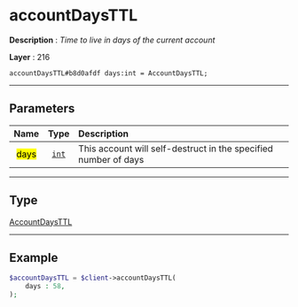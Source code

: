 # accountDaysTTL

**Description** : *Time to live in days of the current account*

**Layer** : 216

```tl
accountDaysTTL#b8d0afdf days:int = AccountDaysTTL;
```

---

## Parameters

| Name | Type | Description |
| :---: | :---: | :--- |
| <mark>days</mark> | [`int`](type/int) | This account will self-destruct in the specified number of days |

---

## Type

[AccountDaysTTL](type/AccountDaysTTL)

---

## Example

```php
$accountDaysTTL = $client->accountDaysTTL(
	days : 58,
);
```